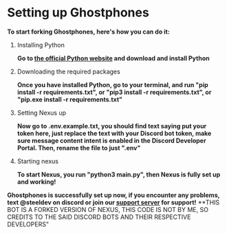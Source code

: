 # Setting up Ghostphones

**To start forking Ghostphones, here's how you can do it:**

1. Installing Python

   **Go to [the official Python website](https://python.org) and download and install Python**
   
3. Downloading the required packages

   **Once you have installed Python, go to your terminal, and run "pip install -r requirements.txt", or "pip3 install -r requirements.txt", or "pip.exe install -r requirements.txt"**

4. Setting Nexus up

   **Now go to .env.example.txt, you should find text saying put your token here, just replace the text with your Discord bot token, make sure message content intent is enabled in the Discord Developer Portal. Then, rename the file to just ".env"**

5. Starting nexus

   **To start Nexus, you run "python3 main.py", then Nexus is fully set up and working!**

**Ghostphones is successfully set up now, if you encounter any problems, text @steeldev on discord or join our [support server](https://discord.gg/mcdK88yUgF) for support!**
**THIS BOT IS A FORKED VERSION OF NEXUS, THIS CODE IS NOT BY ME, SO CREDITS TO THE SAID DISCORD BOTS AND THEIR RESPECTIVE DEVELOPERS"
